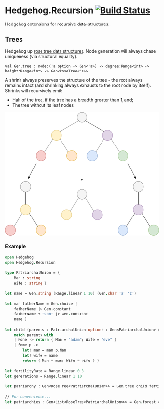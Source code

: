 Hedgehog.Recursion [![Build Status](https://travis-ci.org/nth-commit/Hedgehog.Recursion.svg?branch=master)](https://travis-ci.org/nth-commit/Hedgehog.Recursion)
========

Hedgehog extensions for recursive data-structures:

## Trees

Hedgehog up [rose tree data structures](https://en.wikipedia.org/wiki/Rose_tree). Node generation will always chase uniqueness (via structural equality).

```
val Gen.tree : node:('a option -> Gen<'a>) -> degree:Range<int> -> height:Range<int> -> Gen<RoseTree<'a>>
```

 A shrink always preserves the structure of the tree - the root always remains intact (and shrinking always exhausts to the root node by itself). Shrinks will recursively emit:

  - Half of the tree, if the tree has a breadth greater than 1, and;
  - The tree without its leaf nodes

<img src="https://github.com/nth-commit/Hedgehog.Recursion/raw/master/img/Shrink_2_3.png" />

### Example

```fsharp
open Hedgehog
open Hedgehog.Recursion

type PatriarchalUnion = {
    Man : string
    Wife : string }

let name = Gen.string (Range.linear 1 10) (Gen.char 'a' 'z')

let man fatherName = Gen.choice [
    fatherName |> Gen.constant
    fatherName + "son" |> Gen.constant
    name ]

let child (parents : PatriarchalUnion option) : Gen<PatriarchalUnion> = gen {
    match parents with
    | None -> return { Man = "adam"; Wife = "eve" }
    | Some p ->
        let! man = man p.Man
        let! wife = name
        return { Man = man; Wife = wife } }

let fertilityRate = Range.linear 0 8
let generations = Range.linear 1 10

let patriarchy : Gen<RoseTree<PatriarchalUnion>> = Gen.tree child fertilityRate generations

// For convenience...
let patriarchies : Gen<List<RoseTree<PatriarchalUnion>>> = Gen.forest child fertilityRate generations
```